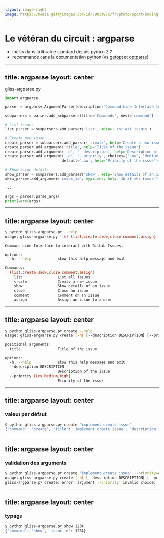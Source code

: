```yaml
---
layout: image-right
image: https://media.gettyimages.com/id/79039976/fr/photo/sport-boxing-tommy-farr-the-former-british-and-empire-heavyweight-champion-in-training-for-his.jpg?s=612x612&w=0&k=20&c=-Jnzijv7PNRHkIZ02UE4Xbpxs4co359UNVqwqWEa3z8=
---
```


# Le vétéran du circuit : **argparse**

- inclus dans la librairie standard depuis python 2.7
- recommandé dans la documentation python (vs [getopt](https://docs.python.org/3/library/getopt.html#module-getopt) et [optparse](https://docs.python.org/3/library/optparse.html))

---
title: argparse
layout: center
---

gliss-argparse.py
```python {1-3|7-8|10-15|14-15|18-19|all}
import argparse

parser = argparse.ArgumentParser(description='Command Line Interface to interact with GitLab Issues.')

subparsers = parser.add_subparsers(title='Commands', dest='command')

# List issues
list_parser = subparsers.add_parser('list', help='List all issues')

# Create new issue
create_parser = subparsers.add_parser('create', help='Create a new issue')
create_parser.add_argument('title', help='Title of the issue')
create_parser.add_argument('-d', '--description', help='Description of the issue')
create_parser.add_argument('-p', '--priority', choices=['Low', 'Medium', 'High'],
                          default='Low', help='Priority of the issue')

# Show issue details
show_parser = subparsers.add_parser('show', help='Show details of an issue')
show_parser.add_argument('issue_id', type=int, help='ID of the issue')

...

args = parser.parse_args()
print(vars(args))
```

---
title: argparse
layout: center
---

```sh
$ python gliss-argparse.py --help
usage: gliss-argparse.py [-h] {list,create,show,close,comment,assign} ...

Command Line Interface to interact with GitLab Issues.

options:
  -h, --help            show this help message and exit

Commands:
  {list,create,show,close,comment,assign}
    list                List all issues
    create              Create a new issue
    show                Show details of an issue
    close               Close an issue
    comment             Comment on an issue
    assign              Assign an issue to a user
```

---
title: argparse
layout: center
---

```sh
$ python gliss-argparse.py create --help
usage: gliss-argparse.py create [-h] [--description DESCRIPTION] [--priority {Low,Medium,High}] title

positional arguments:
  title                 Title of the issue

options:
  -h, --help            show this help message and exit
  --description DESCRIPTION
                        Description of the issue
  --priority {Low,Medium,High}
                        Priority of the issue
```

---
title: argparse
layout: center
---

### valeur par défaut
```sh
$ python gliss-argparse.py create "implement create issue" 
{'command': 'create', 'title': 'implement create issue', 'description': None, 'priority': 'Low'}
```

---
title: argparse
layout: center
---
### validation des arguments
```sh
$ python gliss-argparse.py create "implement create issue" --priority=critical
usage: gliss-argparse.py create [-h] [--description DESCRIPTION] [--priority {Low,Medium,High}] title
gliss-argparse.py create: error: argument --priority: invalid choice: 'critical' (choose from 'Low', 'Medium', 'High')
```

---
title: argparse
layout: center
---
### typage
```sh
$ python gliss-argparse.py show 1234                                          
{'command': 'show', 'issue_id': 1234}
```

